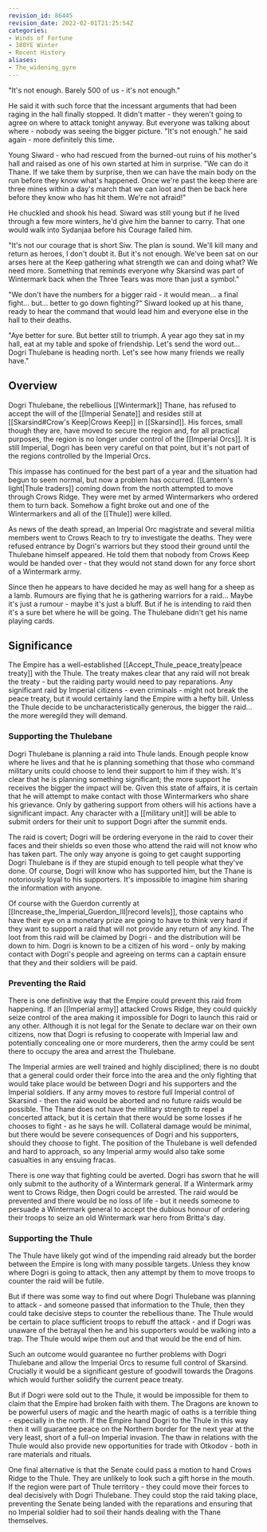 ```yaml
---
revision_id: 86445
revision_date: 2022-02-01T21:25:54Z
categories:
- Winds of Fortune
- 380YE Winter
- Recent History
aliases:
- The_widening_gyre
---
```



"It's not enough. Barely 500 of us - it's not enough."

He said it with such force that the incessant arguments that had been raging in the hall finally stopped. It didn't matter - they weren't going to agree on where to attack tonight anyway. But everyone was talking about where - nobody was seeing the bigger picture. "It's not enough." he said again - more definitely this time.

Young Siward - who had rescued from the burned-out ruins of his mother's hall and raised as one of his own started at him in surprise. "We can do it Thane. If we take them by surprise, then we can have the main body on the run before they know what's happened. Once we're past the keep there are three mines within a day's march that we can loot and then be back here before they know who has hit them. We're not afraid!"

He chuckled and shook his head. Siward was still young but if he lived through a few more winters, he'd give him the banner to carry. That one would walk into Sydanjaa before his Courage failed him.

"It's not our courage that is short Siw. The plan is sound. We'll kill many and return as heroes, I don't doubt it. But it's not enough. We've been sat on our arses here at the Keep gathering what strength we can and doing what? We need more. Something that reminds everyone why Skarsind was part of Wintermark back when the Three Tears was more than just a symbol."

"We don't have the numbers for a bigger raid - it would mean... a final fight... but... better to go down fighting?" Siward looked up at his thane, ready to hear the command that would lead him and everyone else in the hall to their deaths.

"Aye better for sure. But better still to triumph. A year ago they sat in my hall, eat at my table and spoke of friendship. Let's send the word out... Dogri Thulebane is heading north. Let's see how many friends we really have."


## Overview
Dogri Thulebane, the rebellious [[Wintermark]] Thane, has refused to accept the will of the [[Imperial Senate]] and resides still at [[Skarsind#Crow's Keep|Crows Keep]] in [[Skarsind]]. His forces, small though they are, have moved to secure the region and, for all practical purposes, the region is no longer under control of the [[Imperial Orcs]]. It is still Imperial, Dogri has been very careful on that point, but it's not part of the regions controlled by the Imperial Orcs.

This impasse has continued for the best part of a year and the situation had begun to seem normal, but now a problem has occurred. [[Lantern's light|Thule traders]] coming down from the north attempted to move through Crows Ridge. They were met by armed Wintermarkers who ordered them to turn back. Somehow a fight broke out and one of the Wintermarkers and all of the [[Thule]] were killed.

As news of the death spread, an Imperial Orc magistrate and several militia members went to Crows Reach to try to investigate the deaths. They were refused entrance by Dogri's warriors but they stood their ground until the Thulebane himself appeared. He told them that nobody from Crows Keep would be handed over - that they would not stand down for any force short of a Wintermark army.

Since then he appears to have decided he may as well hang for a sheep as a lamb. Rumours are flying that he is gathering warriors for a raid... Maybe it's just a rumour - maybe it's just a bluff. But if he is intending to raid then it's a sure bet where he will be going. The Thulebane didn't get his name playing cards.

## Significance
The Empire has a well-established [[Accept_Thule_peace_treaty|peace treaty]] with the Thule. The treaty makes clear that any raid will not break the treaty - but the raiding party would need to pay reparations. Any significant raid by Imperial citizens - even criminals - might not break the peace treaty, but it would certainly land the Empire with a hefty bill. Unless the Thule decide to be uncharacteristically generous, the bigger the raid... the more weregild they will demand.

### Supporting the Thulebane
Dogri Thulebane is planning a raid into Thule lands. Enough people know where he lives and that he is planning something that those who command military units could choose to lend their support to him if they wish. It's clear that he is planning something significant; the more support he receives the bigger the impact will be. Given this state of affairs, it is certain that he will attempt to make contact with those Wintermarkers who share his grievance. Only by gathering support from others will his actions have a significant impact. Any character with a [[military unit]] will be able to submit orders for their unit to support Dogri after the summit ends.

The raid is covert; Dogri will be ordering everyone in the raid to cover their faces and their shields so even those who attend the raid will not know who has taken part. The only way anyone is going to get caught supporting Dogri Thulebane is if they are stupid enough to tell people what they've done. Of course, Dogri will know who has supported him, but the Thane is notoriously loyal to his supporters. It's impossible to imagine him sharing the information with anyone.

Of course with the Guerdon currently at [[Increase_the_Imperial_Guerdon_III|record levels]], those captains who have their eye on a monetary prize are going to have to think very hard if they want to support a raid that will not provide any return of any kind. The loot from this raid will be claimed by Dogri - and the distribution will be down to him. Dogri is known to be a citizen of his word - only by making contact with Dogri's people and agreeing on terms can a captain ensure that they and their soldiers will be paid. 

### Preventing the Raid
There is one definitive way that the Empire could prevent this raid from happening. If an [[Imperial army]] attacked Crows Ridge, they could quickly seize control of the area making it impossible for Dogri to launch this raid or any other. Although it is not legal for the Senate to declare war on their own citizens, now that Dogri is refusing to cooperate with Imperial law and potentially concealing one or more murderers, then the army could be sent there to occupy the area and arrest the Thulebane.

The Imperial armies are well trained and highly disciplined; there is no doubt that a general could order their force into the area and the only fighting that would take place would be between Dogri and his supporters and the Imperial soldiers. If any army moves to restore full Imperial control of Skarsind - then the raid would be aborted and no future raids would be possible. The Thane does not have the military strength to repel a concerted attack, but it is certain that there would be some losses if he chooses to fight - as he says he will. Collateral damage would be minimal, but there would be severe consequences of Dogri and his supporters, should they choose to fight. The position of the Thulebane is well defended and hard to approach, so any Imperial army would also take some casualties in any ensuing fracas.

There is one way that fighting could be averted. Dogri has sworn that he will only submit to the authority of a Wintermark general. If a Wintermark army went to Crows Ridge, then Dogri could be arrested. The raid would be prevented and there would be no loss of life - but it needs someone to persuade a Wintermark general to accept the dubious honour of ordering their troops to seize an old Wintermark war hero from Britta's day.

### Supporting the Thule
The Thule have likely got wind of the impending raid already but the border between the Empire is long with many possible targets. Unless they know where Dogri is going to attack, then any attempt by them to move troops to counter the raid will be futile.

But if there was some way to find out where Dogri Thulebane was planning to attack - and someone passed that information to the Thule, then they could take decisive steps to counter the rebellious thane. The Thule would be certain to place sufficient troops to rebuff the attack - and if Dogri was unaware of the betrayal then he and his supporters would be walking into a trap. The Thule would wipe them out and that would be the end of him.

Such an outcome would guarantee no further problems with Dogri Thulebane and allow the Imperial Orcs to resume full control of Skarsind. Crucially it would be a significant gesture of goodwill towards the Dragons which would further solidify the current peace treaty. 

But if Dogri were sold out to the Thule, it would be impossible for them to claim that the Empire had broken faith with them. The Dragons are known to be powerful users of magic and the hearth magic of oaths is a terrible thing - especially in the north. If the Empire hand Dogri to the Thule in this way then it will guarantee peace on the Northern border for the next year at the very least, short of a full-on Imperial invasion. The thaw in relations with the Thule would also provide new opportunities for trade with Otkodov - both in rare materials and rituals.

One final alternative is that the Senate could pass a motion to hand Crows Ridge to the Thule. They are unlikely to look such a gift horse in the mouth. If the region were part of Thule territory - they could move their forces to deal decisively with Dogri Thulebane. They could stop the raid taking place, preventing the Senate being landed with the reparations and ensuring that no Imperial soldier had to soil their hands dealing with the Thane themselves.